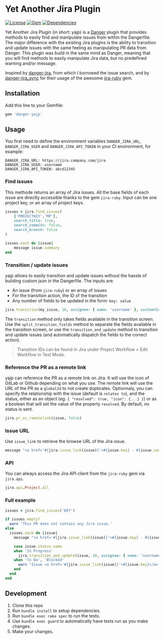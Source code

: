 # Yet Another Jira Plugin

[![License](https://img.shields.io/github/license/juliendms/danger-yajp)](LICENSE)
[![Gem](https://img.shields.io/gem/v/danger-yajp)](https://rubygems.org/gems/danger-yajp)
[![Dependencies](https://img.shields.io/librariesio/release/rubygems/danger-yajp)](https://libraries.io/rubygems/danger-yajp)

Yet Another Jira Plugin (in short: yajp) is a [Danger](https://danger.systems/ruby/) plugin that provides methods to easily find and manipulate issues from within the Dangerfile. The major difference with the existing Jira plugins is the ability to transition and update issues with the same feeling as manipulating PR data from Danger. This plugin was build in the same mind as Danger, meaning that you will find methods to easily manipulate Jira data, but no predefined warning and/or message.

Inspired by [danger-jira](https://github.com/RestlessThinker/danger-jira), from which I borrowed the issue search, and by [danger-jira_sync](https://github.com/roverdotcom/danger-jira_sync) for their usage of the awesome [jira-ruby](https://github.com/sumoheavy/jira-ruby) gem.

## Installation

Add this line to your Gemfile:

```rb
gem 'danger-yajp'
```

## Usage

You first need to define the environment variables `DANGER_JIRA_URL`, `DANGER_JIRA_USER` and `DANGER_JIRA_API_TOKEN` in your CI environment, for example:

```
DANGER_JIRA_URL: https://jira.company.com/jira
DANGER_JIRA_USER: username
DANGER_JIRA_API_TOKEN: abcd12345
```

### Find issues

This methode returns an array of Jira issues. All the base fields of each issue are directly accessible thanks to the gem `jira-ruby`. Input can be one project key, or an array of project keys.

```rb
issues = jira.find_issues(
    ['PROJECTKEY','MP'],
    search_title: true,
    search_commits: false,
    search_branch: false
)

issues.each do |issue|
    message issue.summary
end
```

### Transition / update issues

yajp allows to easily transition and update issues without the hassle of building custom json in the Dangerfile. The inputs are:

* An issue (from `jira-ruby`) or an array of issues
* For the transition action, the ID of the transition
* Any number of fields to be updated in the form: `key: value`

 ```rb
 jira.transition(my_issue, 10, assignee: { name: 'username' }, customfield_11005: 'example')
 ```

The `transition` method only takes fields available in the transition screen. Use the `split_transition_fields` method to separate the fields available in the transition screen, or use the `transition_and_update` method to transition and update issues (and automatically dispatch the fields to the correct action).

> Transition IDs can be found in Jira under Project Workflow > Edit Workflow in Text Mode.

### Reference the PR as a remote link

yajp can reference the PR as a remote link on Jira. It will use the icon of GitLab or Github depending on what you use. The remote link will use the URL of the PR as a `globalId` to not create duplicates. Optionnaly, you can specify the relationship with the issue (default is `relates to`), and the status, either as an object (eg. `{ "resolved": true, "icon": {...} }`) or as a boolean that will set the value of the property `resolved`. By default, no status is sent.

```rb
jira.pr_as_remotelink(issue, false)
```

### Issue URL

Use `issue_link` to retrieve the browse URL of the Jira issue.

```rb
message "<a href='#{jira.issue_link(issue)}'>#{issue.key} - #{issue.summary}</a>"
```

### API

You can always access the Jira API client from the `jira-ruby` gem via `jira.api`.

```rb
jira.api.Project.all
```

### Full example

```rb
issues = jira.find_issues('KEY')

if issues.empty?
  warn 'This PR does not contain any Jira issue.'
else
  issues.each do |issue|
    message "<a href='#{jira.issue_link(issue)}'>#{issue.key} - #{issue.summary}</a>"

    case issue.status.name
    when 'In Progress'
      jira.transition_and_update(issue, 10, assignee: { name: 'username' }, customfield_11005: 'example')
    when 'To Do', 'Blocked'
      warn "Issue <a href='#{jira.issue_link(issue)}'>#{issue.key}</a> is not in Dev status, please make sure the issue you're working on is in the correct status"
    end
  end
end
```

## Development

1. Clone this repo
2. Run `bundle install` to setup dependencies.
3. Run `bundle exec rake spec` to run the tests.
4. Use `bundle exec guard` to automatically have tests run as you make changes.
5. Make your changes.